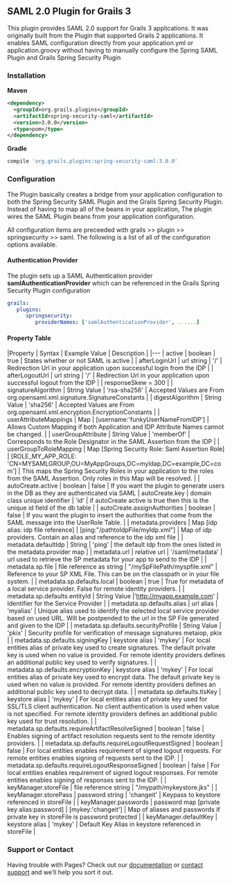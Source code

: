 ## SAML 2.0 Plugin for Grails 3

This plugin provides SAML 2.0 support for Grails 3 applications.  It was originally built from the Plugin that supported Grails 2 applications.  It enables SAML configuration directly from your application.yml or application.groovy without having to manually configure the Spring SAML Plugin and Grails Spring Security Plugin

### Installation
**Maven**
```xml
<dependency>
  <groupId>org.grails.plugins</groupId>
  <artifactId>spring-security-saml</artifactId>
  <version>3.0.0</version>
  <type>pom</type>
</dependency>
```
**Gradle**
```gradle
compile 'org.grails.plugins:spring-security-saml:3.0.0'
```

### Configuration
The Plugin basically creates a bridge from your application configuration to both the Spring Security SAML Plugin and the Grails Spring Security Plugin.  Instead of having to map all of the beans in your application, The plugin wires the SAML Plugin beans from your application configuration.

All configuration items are preceeded with grails >> plugin >> springsecurity >> saml.  The following is a list of all of the configuration options available.

#### Authentication Provider
The plugin sets up a SAML Authentication provider **samlAuthenticationProvider** which can be referenced in the Grails Spring Security Plugin configuration
```yaml
grails:
   plugins:
      springsecurity:
         providerNames: ['samlAuthenticationProvider', ......]
```
#### Property Table

|Property | Syntax | Example Value | Description | 
|---
| active | boolean | true | States whether or not SAML is active |
| afterLoginUrl | url string | '/' | Redirection Url in your application upon successful login from the IDP |
| afterLogoutUrl | url string | '/' | Redirection Url in your application upon successful logout from the IDP |
| responseSkew = 300 |
| signatureAlgorithm | String Value | 'rsa-sha256' | Accepted Values are From org.opensaml.xml.signature.SignatureConstants |
| digestAlgorithm | String Value | 'sha256' | Accepted Values are From org.opensaml.xml.encryption.EncryptionConstants |
| userAttributeMappings | Map | [username:'funkyUserNameFromIDP'] | Allows Custom Mapping if both Application and IDP Attribute Names cannot be changed. |
| userGroupAttribute | String Value | 'memberOf' | Corresponds to the Role Designator in the SAML Assertion from the IDP |
| userGroupToRoleMapping | Map [Spring Security Role: Saml Assertion Role] | [ROLE_MY_APP_ROLE: 'CN=MYSAMLGROUP,OU=MyAppGroups,DC=myldap,DC=example,DC=com'] | This maps the Spring Security Roles in your application to the roles from the SAML Assertion.  Only roles in this Map will be resolved. |
| autoCreate.active | boolean | false | If you want the plugin to generate users in the DB as they are authenticated via SAML
| autoCreate.key | domain class unique identifier | 'id' | if autoCreate active is true then this is the unique id field of the db table |
| autoCreate.assignAuthorities | boolean | false | If you want the plugin to insert the authorities that come from the SAML message into the UserRole Table. |
| metadata.providers | Map [idp alias: idp file reference] | [ping:"/pathtoIdpFile/myIdp.xml"] | Map of idp providers. Contain an alias and reference to the idp xml file |
| metadata.defaultIdp | String | 'ping' | the default Idp from the ones listed in the metadata.provider map |
| metadata.url | relative url | '/saml/metadata' | url used to retrieve the SP metadata for your app to send to the IDP |
| metadata.sp.file | file reference as string | "/mySpFilePath/myspfile.xml" | Reference to your SP XML File.  This can be on the classpath or in your file system. |
| metadata.sp.defaults.local | boolean | true | True for metadata of a local service provider. False for remote identity providers. |
| metadata.sp.defaults.entityId | String Value |'http://myapp.example.com' | Identifier for the Service Provider |
| metadata.sp.defaults.alias | url alias | 'myalias' | Unique alias used to identify the selected local service provider based on used URL.  Will be postpended to the url in the SP File generated and given to the IDP |
| metadata.sp.defaults.securityProfile | String Value | 'pkix' | Security profile for verification of message signatures metaiop, pkix |
| metadata.sp.defaults.signingKey | keystore alias | 'mykey' | For local entities alias of private key used to create signatures. The default private key is used when no value is provided. For remote identity providers defines an additional public key used to verify signatures. |
| metadata.sp.defaults.encryptionKey | keystore alias | 'mykey' | For local entities alias of private key used to encrypt data. The default private key is used when no value is provided. For remote identity providers defines an additional public key used to decrypt data. |
| metadata.sp.defaults.tlsKey | keystore alias | 'mykey' | For local entities alias of private key used for SSL/TLS client authentication. No client authentication is used when value is not specified. For remote identity providers defines an additional public key used for trust resolution. |
| metadata.sp.defaults.requireArtifactResolveSigned | boolean | false | Enables signing of artifact resolution requests sent to the remote identity providers. |
| metadata.sp.defaults.requireLogoutRequestSigned | boolean | false | For local entities enables requirement of signed logout requests. For remote entities enables signing of requests sent to the IDP. |
| metadata.sp.defaults.requireLogoutResponseSigned | boolean | false | For local entities enables requirement of signed logout responses. For remote entities enables signing of responses sent to the IDP. |
| keyManager.storeFile | file reference string |  "/mypath/mykeystore.jks" |
| keyManager.storePass | password string | 'changeit' | Keypass to keystore referenced in storeFile |
| keyManager.passwords | password map [private key alias:password] | [mykey:'changeit'] | Map of aliases and passwords if private key in storeFile is password protected |
| keyManager.defaultKey | keystore alias | 'mykey' | Default Key Alias in keystore referenced in storeFile |

### Support or Contact

Having trouble with Pages? Check out our [documentation](https://help.github.com/categories/github-pages-basics/) or [contact support](https://github.com/contact) and we’ll help you sort it out.
